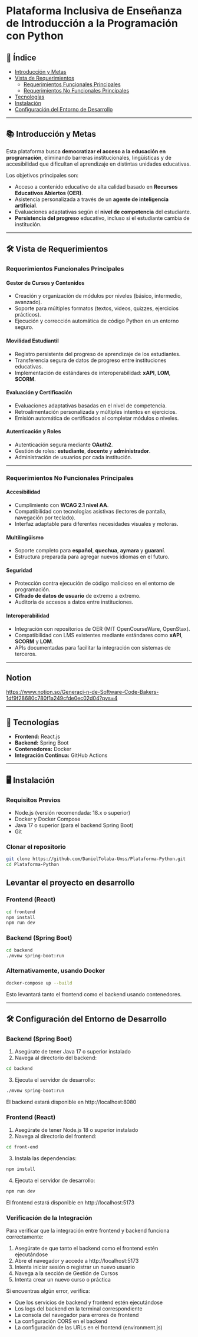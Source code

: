 # Plataforma Inclusiva de Enseñanza de Introducción a la Programación con Python

## 📑 Índice

- [Introducción y Metas](#-introducción-y-metas)
- [Vista de Requerimientos](#-vista-de-requerimientos)
  - [Requerimientos Funcionales Principales](#requerimientos-funcionales-principales)
  - [Requerimientos No Funcionales Principales](#requerimientos-no-funcionales-principales)
- [Tecnologías](#-tecnologías)
- [Instalación](#-instalación)
- [Configuración del Entorno de Desarrollo](#-configuración-del-entorno-de-desarrollo)

---

## 📚 Introducción y Metas

Esta plataforma busca **democratizar el acceso a la educación en programación**, eliminando barreras institucionales, lingüísticas y de accesibilidad que dificultan el aprendizaje en distintas unidades educativas.

Los objetivos principales son:

- Acceso a contenido educativo de alta calidad basado en **Recursos Educativos Abiertos (OER)**.
- Asistencia personalizada a través de un **agente de inteligencia artificial**.
- Evaluaciones adaptativas según el **nivel de competencia** del estudiante.
- **Persistencia del progreso** educativo, incluso si el estudiante cambia de institución.

---

## 🛠️ Vista de Requerimientos

### Requerimientos Funcionales Principales

#### Gestor de Cursos y Contenidos

- Creación y organización de módulos por niveles (básico, intermedio, avanzado).
- Soporte para múltiples formatos (textos, videos, quizzes, ejercicios prácticos).
- Ejecución y corrección automática de código Python en un entorno seguro.

#### Movilidad Estudiantil

- Registro persistente del progreso de aprendizaje de los estudiantes.
- Transferencia segura de datos de progreso entre instituciones educativas.
- Implementación de estándares de interoperabilidad: **xAPI**, **LOM**, **SCORM**.

#### Evaluación y Certificación

- Evaluaciones adaptativas basadas en el nivel de competencia.
- Retroalimentación personalizada y múltiples intentos en ejercicios.
- Emisión automática de certificados al completar módulos o niveles.

#### Autenticación y Roles

- Autenticación segura mediante **OAuth2**.
- Gestión de roles: **estudiante**, **docente** y **administrador**.
- Administración de usuarios por cada institución.

---

### Requerimientos No Funcionales Principales

#### Accesibilidad

- Cumplimiento con **WCAG 2.1 nivel AA**.
- Compatibilidad con tecnologías asistivas (lectores de pantalla, navegación por teclado).
- Interfaz adaptable para diferentes necesidades visuales y motoras.

#### Multilingüismo

- Soporte completo para **español**, **quechua**, **aymara** y **guaraní**.
- Estructura preparada para agregar nuevos idiomas en el futuro.

#### Seguridad

- Protección contra ejecución de código malicioso en el entorno de programación.
- **Cifrado de datos de usuario** de extremo a extremo.
- Auditoría de accesos a datos entre instituciones.

#### Interoperabilidad

- Integración con repositorios de OER (MIT OpenCourseWare, OpenStax).
- Compatibilidad con LMS existentes mediante estándares como **xAPI**, **SCORM** y **LOM**.
- APIs documentadas para facilitar la integración con sistemas de terceros.

---

## Notion

https://www.notion.so/Generaci-n-de-Software-Code-Bakers-1df9f28680c780f1a249cfde0ec02d04?pvs=4

---

## 🧩 Tecnologías

- **Frontend:** React.js
- **Backend:** Spring Boot
- **Contenedores:** Docker
- **Integración Continua:** GitHub Actions

---

## 🖥️ Instalación

### Requisitos Previos

- Node.js (versión recomendada: 18.x o superior)
- Docker y Docker Compose
- Java 17 o superior (para el backend Spring Boot)
- Git

### Clonar el repositorio

```bash
git clone https://github.com/DanielTolaba-Umss/Plataforma-Python.git
cd Plataforma-Python
```

## Levantar el proyecto en desarrollo

### Frontend (React)

```bash
cd frontend
npm install
npm run dev
```

### Backend (Spring Boot)

```bash
cd backend
./mvnw spring-boot:run
```

### Alternativamente, usando Docker

```bash
docker-compose up --build
```

Esto levantará tanto el frontend como el backend usando contenedores.

---

## 🛠️ Configuración del Entorno de Desarrollo

### Backend (Spring Boot)

1. Asegúrate de tener Java 17 o superior instalado
2. Navega al directorio del backend:
```bash
cd backend
```
3. Ejecuta el servidor de desarrollo:
```bash
./mvnw spring-boot:run
```
El backend estará disponible en http://localhost:8080

### Frontend (React)

1. Asegúrate de tener Node.js 18 o superior instalado
2. Navega al directorio del frontend:
```bash
cd front-end
```
3. Instala las dependencias:
```bash
npm install
```
4. Ejecuta el servidor de desarrollo:
```bash
npm run dev
```
El frontend estará disponible en http://localhost:5173

### Verificación de la Integración

Para verificar que la integración entre frontend y backend funciona correctamente:

1. Asegúrate de que tanto el backend como el frontend estén ejecutándose
2. Abre el navegador y accede a http://localhost:5173
3. Intenta iniciar sesión o registrar un nuevo usuario
4. Navega a la sección de Gestión de Cursos
5. Intenta crear un nuevo curso o práctica

Si encuentras algún error, verifica:
- Que los servicios de backend y frontend estén ejecutándose
- Los logs del backend en la terminal correspondiente
- La consola del navegador para errores de frontend
- La configuración CORS en el backend
- La configuración de las URLs en el frontend (environment.js)
